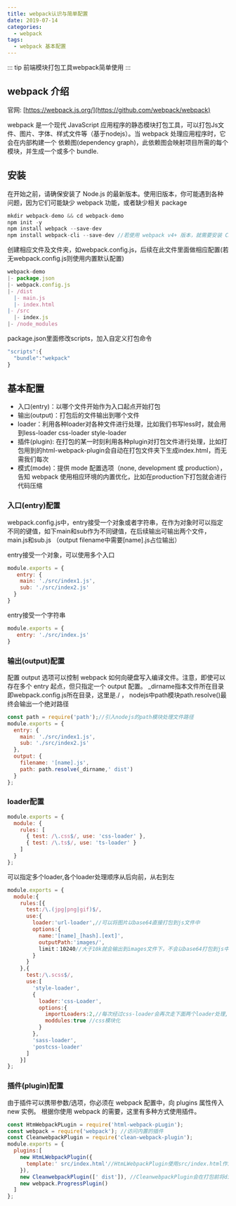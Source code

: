 ```yaml
---
title: webpack认识与简单配置
date: 2019-07-14
categories:
  - webpack
tags: 
  - webpack 基本配置
---
```


::: tip
前端模块打包工具webpack简单使用
:::

<!-- more-->

## webpack 介绍

官网: [https://webpack.js.org/](https://github.com/webpack/webpack)

webpack 是一个现代 JavaScript 应用程序的静态模块打包工具，可以打包Js文件、图片、字体、样式文件等（基于nodejs）。当 webpack 处理应用程序时，它会在内部构建一个 依赖图(dependency graph)，此依赖图会映射项目所需的每个模块，并生成一个或多个 bundle. 

## 安装

在开始之前，请确保安装了 Node.js 的最新版本。使用旧版本，你可能遇到各种问题，因为它们可能缺少 webpack 功能，或者缺少相关 package

```javascript
mkdir webpack-demo && cd webpack-demo
npm init -y
npm install webpack --save-dev 
npm install webpack-cli --save-dev //若使用 webpack v4+ 版本，就需要安装 CLI，用于在命令行中运行 webpack
```
创建相应文件及文件夹，如webpack.config.js，后续在此文件里面做相应配置(若无webpack.config.js则使用内置默认配置)

```javascript
webpack-demo
|- package.json
|- webpack.config.js
|- /dist
  |- main.js
  |- index.html
|- /src
  |- index.js
|- /node_modules
```
package.json里面修改scripts，加入自定义打包命令

```javascript
"scripts":{
  "bundle":"wekpack"
}
```

## 基本配置

- 入口(entry)：以哪个文件开始作为入口起点开始打包
- 输出(output)：打包后的文件输出到哪个文件
- loader：利用各种loader对各种文件进行处理，比如我们书写less时，就会用到less-loader css-loader style-loader
- 插件(plugin): 在打包的某一时刻利用各种plugin对打包文件进行处理，比如打包用到的html-webpack-plugin会自动在打包文件夹下生成index.html，而无需我们每次
- 模式(mode)：提供 mode 配置选项（none, development 或 production），告知 webpack 使用相应环境的内置优化，比如在production下打包就会进行代码压缩

### 入口(entry)配置

webpack.config.js中，entry接受一个对象或者字符串，在作为对象时可以指定不同的键值，如下main和sub作为不同键值，在后续输出可输出两个文件，
main.js和sub.js （output filename中需要[name].js占位输出）

entry接受一个对象，可以使用多个入口

```javascript
module.exports = {
   entry: {
    main: './src/index1.js',
    sub: './src/index2.js'
  }
}
```
entry接受一个字符串

```javascript
module.exports = {
   entry: './src/index.js' 
}
```

### 输出(output)配置

配置 output 选项可以控制 webpack 如何向硬盘写入编译文件。注意，即使可以存在多个 entry 起点，但只指定一个 output 配置。
_dirname指本文件所在目录即webpack.config.js所在目录，这里是./ ，
nodejs中path模块path.resolve()最终会输出一个绝对路径

```javascript
const path = require('path');//引入nodejs的path模块处理文件路径
module.exports = {
  entry: {
    main: './src/index1.js',
    sub: './src/index2.js'
  },
  output: {
    filename: '[name].js',
    path: path.resolve(_dirname,' dist')
  }
};
```

### loader配置

```javascript
module.exports = {
  module: {
    rules: [
      { test: /\.css$/, use: 'css-loader' },
      { test: /\.ts$/, use: 'ts-loader' }
    ]
  }
};
```
可以指定多个loader,各个loader处理顺序从后向前，从右到左

```javascript
module.exports = {
  module:{
    rules:[{
      test:/\.(jpg|png|gif)$/,
      use:{
        loader:'url-loader',//可以将图片以base64直接打包到js文件中
        options:{
          name:'[name]_[hash].[ext]',
          outputPath:'images/',
          limit：10240//大于10k就会输出到images文件下，不会以base64打包到js中
        }
      }
    },{
      test:/\.scss$/,
      use:[
        'style-loader',
        {
          loader:'css-Loader',
          options:{
            importLoaders:2,//每次经过css-loader会再次走下面两个loader处理,在某个样式中引入其他样式会重新开始loader处理，避免只走上面两个loader而出现问题
            moddules:true //css模块化
          }
        },
        'sass-loader',
        'postcss-loader'
      ]  
    }]
};
```


### 插件(plugin)配置

由于插件可以携带参数/选项，你必须在 webpack 配置中，向 plugins 属性传入 new 实例。
根据你使用 webpack 的需要，这里有多种方式使用插件。

```javascript
const HtmWebpackPLugin = require('html-webpack-pLugin');
const webpack = require('webpack'); //访问内置的插件
const CleanwebpackPlugin = require('clean-webpack-plugin');
module.exports = {
  plugins:[
    new HtmLWebpackPlugin({
      template:' src/index.html'//HtmLWebpackPlugin使用src/index.html作为模板html，会以此模板生成dist目录下的index.html
    }), 
    new CleanwebpackPlugin([' dist']), //CleanwebpackPlugin会在打包前将dist目录下文件删除，避免每次手动删除
    new webpack.ProgressPlugin()
  ]
};
```